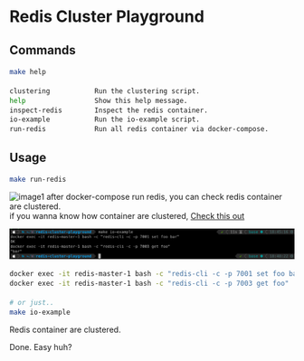 # Redis Cluster Playground

## Commands

```bash
make help

clustering           Run the clustering script.
help                 Show this help message.
inspect-redis        Inspect the redis container.
io-example           Run the io-example script.
run-redis            Run all redis container via docker-compose.
```

## Usage

```bash
make run-redis
```

![image1](docs/1.gif)
after docker-compose run redis, you can check redis container are clustered.  
if you wanna know how container are clustered, [Check this out](https://github.com/dev4hobby/redis-cluster-playground/blob/main/docker-compose.yml#L72)

![image3](docs/3.png)

```bash
docker exec -it redis-master-1 bash -c "redis-cli -c -p 7001 set foo bar"
docker exec -it redis-master-1 bash -c "redis-cli -c -p 7003 get foo"

# or just..
make io-example
```

Redis container are clustered.

Done. Easy huh?
